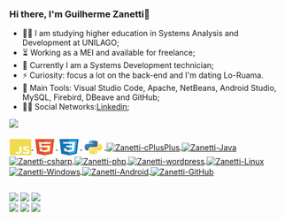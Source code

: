 ### Hi there, I'm Guilherme Zanetti👋

- 👨‍💻 I am studying higher education in Systems Analysis and Development at UNILAGO;
- ⏳ Working as a MEI and available for freelance;
- 🌱 Currently I am a Systems Development technician;
- ⚡ Curiosity: focus a lot on the back-end and I'm dating Lo-Ruama. 
- 🎒 Main Tools: Visual Studio Code, Apache, NetBeans, Android Studio, MySQL, Firebird, DBeave and GitHub;
- 🙋‍♂️ Social Networks:[Linkedin](https://www.linkedin.com/in/guilherme-talhari-zanetti-206701202/);

<!--Parte dos quadros-->
<div>
  <a href="https://github.com/Zanetti-Programmer">
  <img height="180em" src="https://github-readme-stats.vercel.app/api?username=Zanetti-Programmer&show_icons=true&theme=transparent"/>
</div>
  
  <!--Parte dos incones-->
<div style="display: inline_block"><br>
  <img align="center" alt="Zanetti-Js" height="30" width="40" src="https://raw.githubusercontent.com/devicons/devicon/master/icons/javascript/javascript-plain.svg">
  <img align="center" alt="Zanetti-HTML" height="30" width="40" src="https://raw.githubusercontent.com/devicons/devicon/master/icons/html5/html5-original.svg">
  <img align="center" alt="Zanetti-CSS" height="30" width="40" src="https://raw.githubusercontent.com/devicons/devicon/master/icons/css3/css3-original.svg">
  <img align="center" alt="Zanetti-Python" height="30" width="40" src="https://raw.githubusercontent.com/devicons/devicon/master/icons/python/python-original.svg">
  <img align="center" alt="Zanetti-cPlusPlus" height="30" width="40" src="https://icongr.am/devicon/cplusplus-original.svg?size=128&color=currentColor">
  <img align="center" alt="Zanetti-Java" height="30" width="40" src="https://icongr.am/devicon/java-original.svg?size=128&color=currentColor">
  <img align="center" alt="Zanetti-csharp" height="30" width="40" src="https://icongr.am/devicon/csharp-original.svg?size=128&color=currentColor">
  <img align="center" alt="Zanetti-php" height="30" width="40" src="https://icongr.am/devicon/php-original.svg?size=125&color=currentColor">
  <img align="center" alt="Zanetti-wordpress" height="30" width="40" src="https://icongr.am/devicon/wordpress-original.svg?size=125&color=currentColor">
  <img align="center" alt="Zanetti-Linux" height="30" width="40" src="https://icongr.am/devicon/linux-plain.svg?size=128&color=ffffff">
  <img align="center" alt="Zanetti-Windows" height="30" width="40" src="https://icongr.am/devicon/windows8-original.svg?size=128&color=currentColor">
  <img align="center" alt="Zanetti-Android" height="30" width="40" src="https://icongr.am/devicon/android-original.svg?size=128&color=currentColor">
  <img align="center" alt="Zanetti-GitHub" height="30" width="40" src="https://icongr.am/octicons/mark-github.svg?size=128&color=ffffff">
</div>
  
  ##
  
  <!--Parte dos incones com links-->
<div> 
  <a href = "mailto:guilhermetalharizanetti@gmail.com"><img src="https://img.shields.io/badge/Gmail-D14836?style=for-the-badge&logo=gmail&logoColor=white" target="_blank"></a>
  <a href="https://www.linkedin.com/in/guilherme-talhari-zanetti-206701202/" target="_blank"><img src="https://img.shields.io/badge/-LinkedIn-%230077B5?style=for-the-badge&logo=linkedin&logoColor=white" target="_blank"></a> 
  <a href="https://github.com/Zanetti-Programmer" target="_blank"><img src="https://img.shields.io/badge/GitHub-100000?style=for-the-badge&logo=github&logoColor=white" target="_blank"></a> 
</div>
  <a href="https://steamcommunity.com/id/Zanetti-Programmer" target="_blank"><img src="https://img.shields.io/badge/Steam-000000?style=for-the-badge&logo=steam&logoColor=white" target="_blank"></a> 
  <a href="https://steamcommunity.com/id/Zanetti-Programmer" target="_blank"><img src="https://img.shields.io/badge/Counter_Strike-000000?style=for-the-badge&logo=counter-strike&logoColor=white" target="_blank"></a> 
  <a href="https://open.spotify.com/user/zzanettezz" target="_blank"><img src="https://img.shields.io/badge/Spotify-1ED760?&style=for-the-badge&logo=spotify&logoColor=white" target="_blank"></a> 
</div>
